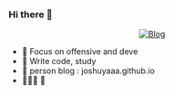 ### Hi there 👋

<p align="center">
<p align="center">
	<a href="https://blog.csdn.net/weixin_46525641?type=blog"><img src="https://img.shields.io/badge/blog-404+%20joshuyaaa-brightgreen" alt="Blog"></a>
</p>

- 🔭  Focus on offensive and deve
- 🌱  Write code, study
- 👯  person blog : joshuyaaa.github.io
- 🧑🏻‍💻 🦍 
